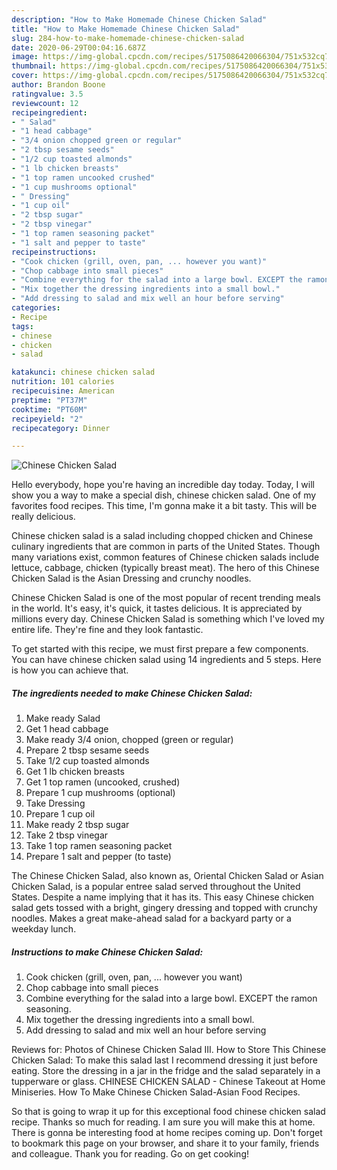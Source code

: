 ```yaml
---
description: "How to Make Homemade Chinese Chicken Salad"
title: "How to Make Homemade Chinese Chicken Salad"
slug: 284-how-to-make-homemade-chinese-chicken-salad
date: 2020-06-29T00:04:16.687Z
image: https://img-global.cpcdn.com/recipes/5175086420066304/751x532cq70/chinese-chicken-salad-recipe-main-photo.jpg
thumbnail: https://img-global.cpcdn.com/recipes/5175086420066304/751x532cq70/chinese-chicken-salad-recipe-main-photo.jpg
cover: https://img-global.cpcdn.com/recipes/5175086420066304/751x532cq70/chinese-chicken-salad-recipe-main-photo.jpg
author: Brandon Boone
ratingvalue: 3.5
reviewcount: 12
recipeingredient:
- " Salad"
- "1 head cabbage"
- "3/4 onion chopped green or regular"
- "2 tbsp sesame seeds"
- "1/2 cup toasted almonds"
- "1 lb chicken breasts"
- "1 top ramen uncooked crushed"
- "1 cup mushrooms optional"
- " Dressing"
- "1 cup oil"
- "2 tbsp sugar"
- "2 tbsp vinegar"
- "1 top ramen seasoning packet"
- "1 salt and pepper to taste"
recipeinstructions:
- "Cook chicken (grill, oven, pan, ... however you want)"
- "Chop cabbage into small pieces"
- "Combine everything for the salad into a large bowl. EXCEPT the ramon seasoning."
- "Mix together the dressing ingredients into a small bowl."
- "Add dressing to salad and mix well an hour before serving"
categories:
- Recipe
tags:
- chinese
- chicken
- salad

katakunci: chinese chicken salad 
nutrition: 101 calories
recipecuisine: American
preptime: "PT37M"
cooktime: "PT60M"
recipeyield: "2"
recipecategory: Dinner

---
```



![Chinese Chicken Salad](https://img-global.cpcdn.com/recipes/5175086420066304/751x532cq70/chinese-chicken-salad-recipe-main-photo.jpg)

Hello everybody, hope you're having an incredible day today. Today, I will show you a way to make a special dish, chinese chicken salad. One of my favorites food recipes. This time, I'm gonna make it a bit tasty. This will be really delicious.

Chinese chicken salad is a salad including chopped chicken and Chinese culinary ingredients that are common in parts of the United States. Though many variations exist, common features of Chinese chicken salads include lettuce, cabbage, chicken (typically breast meat). The hero of this Chinese Chicken Salad is the Asian Dressing and crunchy noodles.

Chinese Chicken Salad is one of the most popular of recent trending meals in the world. It's easy, it's quick, it tastes delicious. It is appreciated by millions every day. Chinese Chicken Salad is something which I've loved my entire life. They're fine and they look fantastic.


To get started with this recipe, we must first prepare a few components. You can have chinese chicken salad using 14 ingredients and 5 steps. Here is how you can achieve that.

<!--inarticleads1-->

##### The ingredients needed to make Chinese Chicken Salad:

1. Make ready  Salad
1. Get 1 head cabbage
1. Make ready 3/4 onion, chopped (green or regular)
1. Prepare 2 tbsp sesame seeds
1. Take 1/2 cup toasted almonds
1. Get 1 lb chicken breasts
1. Get 1 top ramen (uncooked, crushed)
1. Prepare 1 cup mushrooms (optional)
1. Take  Dressing
1. Prepare 1 cup oil
1. Make ready 2 tbsp sugar
1. Take 2 tbsp vinegar
1. Take 1 top ramen seasoning packet
1. Prepare 1 salt and pepper (to taste)


The Chinese Chicken Salad, also known as, Oriental Chicken Salad or Asian Chicken Salad, is a popular entree salad served throughout the United States. Despite a name implying that it has its. This easy Chinese chicken salad gets tossed with a bright, gingery dressing and topped with crunchy noodles. Makes a great make-ahead salad for a backyard party or a weekday lunch. 

<!--inarticleads2-->

##### Instructions to make Chinese Chicken Salad:

1. Cook chicken (grill, oven, pan, ... however you want)
1. Chop cabbage into small pieces
1. Combine everything for the salad into a large bowl. EXCEPT the ramon seasoning.
1. Mix together the dressing ingredients into a small bowl.
1. Add dressing to salad and mix well an hour before serving


Reviews for: Photos of Chinese Chicken Salad III. How to Store This Chinese Chicken Salad: To make this salad last I recommend dressing it just before eating. Store the dressing in a jar in the fridge and the salad separately in a tupperware or glass. CHINESE CHICKEN SALAD - Chinese Takeout at Home Miniseries. How To Make Chinese Chicken Salad-Asian Food Recipes. 

So that is going to wrap it up for this exceptional food chinese chicken salad recipe. Thanks so much for reading. I am sure you will make this at home. There is gonna be interesting food at home recipes coming up. Don't forget to bookmark this page on your browser, and share it to your family, friends and colleague. Thank you for reading. Go on get cooking!

